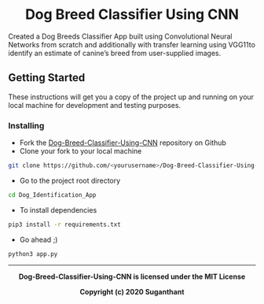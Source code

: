 <h1 align="center">
      <b>Dog Breed Classifier Using CNN</b>
  <br>
</h1>

Created a Dog Breeds Classifier App built using Convolutional Neural Networks from scratch and additionally with transfer learning using VGG11to identify an estimate of canine’s breed from user-supplied images.






## Getting Started

These instructions will get you a copy of the project up and running on your local machine for development and testing purposes.

### Installing

  - Fork the [Dog-Breed-Classifier-Using-CNN](https://github.com/shuganth/Dog-Breed-Classifier-Using-CNN.git) repository on Github
  - Clone your fork to your local machine
   ```bash
   git clone https://github.com/<yourusername>/Dog-Breed-Classifier-Using-CNN.git
   ```
  - Go to the project root directory 
 
   ```bash
   cd Dog_Identification_App 
   ```
  - To install dependencies 
  
  ```bash
 pip3 install -r requirements.txt
  ```
  - Go ahead ;)
  ```bash
  python3 app.py
  ```
  
  ----
<p align="center">
<b>
Dog-Breed-Classifier-Using-CNN is licensed under the MIT License
</b>
</p>
<p align="center">
<b>Copyright (c) 2020 Suganthant</b>
</p>
